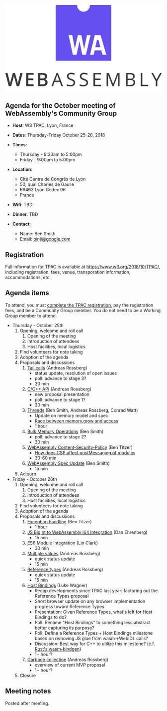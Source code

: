 ![WebAssembly logo](/images/WebAssembly.png)

## Agenda for the October meeting of WebAssembly's Community Group

- **Host**: W3 TPAC, Lyon, France
- **Dates**: Thursday-Friday October 25-26, 2018
- **Times**:
    - Thursday - 9:30am to 5:00pm
    - Friday - 9:00am to 5:00pm
- **Location**:
    - Cité Centre de Congrès de Lyon
    - 50, quai Charles de Gaulle
    - 69463 Lyon Cedex 06
    - France
- **Wifi**: TBD
- **Dinner**: TBD

- **Contact**:
    - Name: Ben Smith
    - Email: binji@google.com

## Registration

Full information for TPAC is available at https://www.w3.org/2018/10/TPAC/,
including registration, fees, venue, transporation information, accommodations,
etc.

## Agenda items

To attend, you must [complete the TPAC registration](https://www.w3.org/2018/10/TPAC/#registration), pay the registration fees, and be a Community Group member. You do not need to be a Working Group member to attend.

* Thursday - October 25th
    1. Opening, welcome and roll call
        1. Opening of the meeting
        1. Introduction of attendees
        1. Host facilities, local logistics
    1. Find volunteers for note taking
    1. Adoption of the agenda
    1. Proposals and discussions
       1. [Tail calls](https://github.com/WebAssembly/tail-call) (Andreas Rossberg)
          - status update, resolution of open issues
          - poll: advance to stage 3?
          - 30 min
       1. [C/C++ API](https://github.com/rossberg/wasm-c-api) (Andreas Rossberg)
          - new proposal presentation
          - poll: advance to stage 1?
          - 30 min
       1. [Threads](https://github.com/WebAssembly/threads) (Ben Smith, Andreas Rossberg, Conrad Watt)
          - Update on memory model and spec
          - [Race between memory.grow and access](https://github.com/WebAssembly/threads/issues/26#issuecomment-424742576)
          - 1 hour
       1. [Bulk Memory Operations](https://github.com/WebAssembly/bulk-memory-operations) (Ben Smith)
          - poll: advance to stage 2?
          - 30 min
       1. [WebAssembly Content-Security-Policy](https://github.com/WebAssembly/content-security-policy) (Ben Titzer)
          - [How does CSP affect postMessaging of modules](https://github.com/WebAssembly/content-security-policy/pull/16)
          - 30-60 min
       1. [WebAssembly Spec Update](https://github.com/WebAssembly/spec) (Ben Smith)
          - 15 min
    1. Adjourn
* Friday - October 26th
    1. Opening, welcome and roll call
        1. Opening of the meeting
        1. Introduction of attendees
        1. Host facilities, local logistics
    1. Find volunteers for note taking
    1. Adoption of the agenda
    1. Proposals and discussions
       1. [Exception handling](https://github.com/WebAssembly/exception-handling) (Ben Titzer)
          - 1 hour
       1. [JS BigInt to WebAssembly i64 Integration](https://github.com/WebAssembly/JS-BigInt-integration) (Dan Ehrenberg)
          - 15 min
       1. [ES6 Module Integration](https://github.com/WebAssembly/esm-integration) (Lin Clark)
          - 30 min
       1. [Multiple values](https://github.com/WebAssembly/multi-value) (Andreas Rossberg)
          - quick status update
          - 15 min
       1. [Reference types](https://github.com/WebAssembly/reference-types) (Andreas Rossberg)
          - quick status update
          - 15 min
       1. [Host Bindings](https://github.com/WebAssembly/host-bindings) (Luke Wagner)
          - Recap developments since TPAC last year: factoring out the Reference Types proposal
          - Short browser update on any browser implementation progress toward Reference Types
          - Presentation: Given Reference Types, what's left for Host Bindings to do?
          - Poll: Rename "Host Bindings" to something less abstract better capturing its purpose?
          - Poll: Define a Reference Types + Host Bindings milestone based on removing JS glue from wasm&rarr;WebIDL calls?
          - Discussion: Best way for C++ to utilize this milestone?  (c.f. [Rust's wasm-bindgen](https://fitzgen.github.io/wasm-cg-wasm-bindgen))
          - 1+ hour?
       1. [Garbage collection](https://github.com/WebAssembly/gc) (Andreas Rossberg)
          - overview of current MVP proposal
          - 1+ hour?
    1. Closure

## Meeting notes

Posted after meeting.
